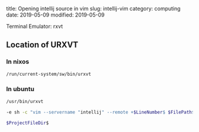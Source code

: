 title: Opening intellij source in vim
slug: intellij-vim
category: computing
date: 2019-05-09
modified: 2019-05-09
<!-- Status: draft -->

Terminal Emulator: rxvt

## Location of URXVT

### In nixos

```bash
/run/current-system/sw/bin/urxvt
```

### In ubuntu

```bash
/usr/bin/urxvt
```

```bash
-e sh -c "vim --servername "intellij" --remote +$LineNumber$ $FilePath$"
```

```bash
$ProjectFileDir$
```

